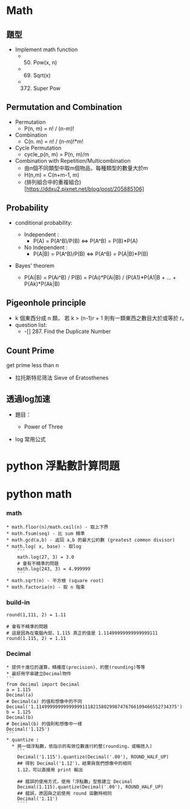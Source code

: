 # Math

## 題型
* Implement math function
    * 50. Pow(x, n)
    * 69. Sqrt(x)
    * 372. Super Pow

## Permutation and Combination
* Permutation
    * P(n, m) = n! / (n-m)!
* Combination
    * C(n. m) = n! / (n-m)!*m!
* Cycle Permutation
    * cycle_p(n, m) = P(n, m)/m
* Combination with Repetition/Multicombination
    * 由n個不同類型中取m個物品，每種類型的數量大於m
    * H(n,m) = C(n+m-1, m)
    * (排列組合中的重複組合)[https://ddxu2.pixnet.net/blog/post/205885106]


## Probability
* conditional probability:
    * Independent :
        * P(A) = P(A^B)/P(B)  <=>  P(A^B) = P(B)*P(A)
    * No Independent :
        * P(A|B) = P(A^B)/P(B)  <=>   P(A^B) = P(A|B)*P(B)

* Bayes' theorem
    * P(Ai|B) = P(Ai^B) / P(B) = P(Ai)*P(Ai|B) / (P(A1)*P(A1|B + ... + P(Ak)*P(Ak|B)
    
## Pigeonhole principle
* k 個東西分成 n 類， 若 k > (n-1)r + 1 則有一類東西之數目大於或等於 r。
* question list:
    * -[] 287. Find the Duplicate Number

## Count Prime
get prime less than n
* 拉托斯特尼筛法 Sieve of Eratosthenes

## 透過log加速
* 題目：
    * Power of Three 
    
* log 常用公式



# python 浮點數計算問題


# python math
### math
    * math.floor(n)/math.ceil(n) - 取上下界
    * math.fsum(seq) - 比 sum 精準
    * math.gcd(a,b) - 返回 a,b 的最大公約數 (greatest common divisor)
    * math.log( x, base) - 取log
        ```
        math.log(27, 3) = 3.0
        # 會有不精準的問題
        math.log(243, 3) = 4.999999
        ```
    * math.sqrt(n) - 平方根 (square root)
    * math.factoria(n) - 取 n 階乘

### build-in
```
round(1,111, 2) = 1.11

# 會有不精準的問題
# 這是因為在電腦內部，1.115 真正的值是 1.11499999999999999111
round(1.115, 2) = 1.11
```

### Decimal
    * 提供十進位的運算，精確度(precision)、約整(rounding)等等
    * 最好用字串建立Decimal物件
    ```
    from decimal import Decimal
    a = 1.115
    Decimal(a)
    # Decimal(a) 的值和想像中的不同
    Decimal('1.1149999999999999911182158029987476766109466552734375')
    b = 1.125
    Decimal(b)
    # Decimal(b) 的值則和想像中一樣
    Decimal('1.125')
    ```
    * quantize :
      * 將一個浮點數，依指示的有效位數進行約整(rounding，或稱捨入)
        ```
        Decimal('1.115').quantize(Decimal('.00'), ROUND_HALF_UP)
        ## 得到 Decimal('1.12')，結果與我們想像中的相同
        1.12，可以直接用 print 輸出
        
        ## 錯誤的使用方式，使用「浮點數」型態建立 Decimal
        Decimal(1.115).quantize(Decimal('.00'), ROUND_HALF_UP)
        ## 錯誤，原因與之前使用 round 函數時相同
        Decimal('1.11')
        ````